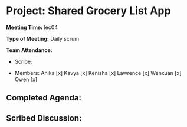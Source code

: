 # Project: Shared Grocery List App

**Meeting Time:** lec04

**Type of Meeting:** Daily scrum

**Team Attendance:**

- Scribe:


- Members:
Anika [x]
Kavya [x]
Kenisha [x]
Lawrence [x]
Wenxuan [x]
Owen [x]

## Completed Agenda:

## Scribed Discussion:
